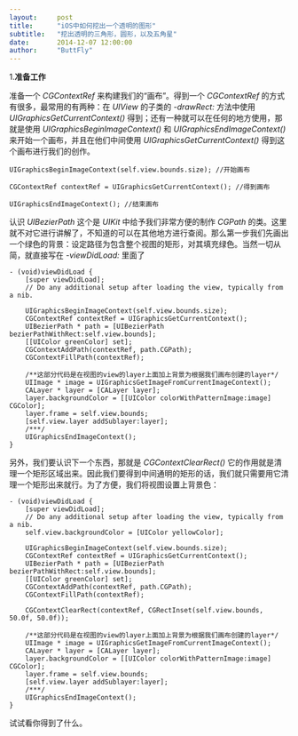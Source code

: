 ```yaml
---
layout:     post
title:      "iOS中如何挖出一个透明的图形"
subtitle:   "挖出透明的三角形，圆形，以及五角星"
date:       2014-12-07 12:00:00
author:     "ButtFly"
---
```


1.__准备工作__  

准备一个 _CGContextRef_ 来构建我们的“画布”。得到一个 _CGContextRef_ 的方式有很多，最常用的有两种：在 _UIView_ 的子类的 _-drawRect:_ 方法中使用 _UIGraphicsGetCurrentContext()_ 得到；还有一种就可以在任何的地方使用，那就是使用 _UIGraphicsBeginImageContext()_ 和 _UIGraphicsEndImageContext()_ 来开始一个画布，并且在他们中间使用 _UIGraphicsGetCurrentContext()_ 得到这个画布进行我们的创作。

```
UIGraphicsBeginImageContext(self.view.bounds.size); //开始画布

CGContextRef contextRef = UIGraphicsGetCurrentContext(); //得到画布

UIGraphicsEndImageContext(); //结束画布
```

认识 _UIBezierPath_ 这个是 _UIKit_ 中给予我们非常方便的制作 _CGPath_ 的类。这里就不对它进行讲解了，不知道的可以在其他地方进行查阅。那么第一步我们先画出一个绿色的背景：设定路径为包含整个视图的矩形，对其填充绿色。当然一切从简，就直接写在 _-viewDidLoad:_ 里面了

```
- (void)viewDidLoad {
    [super viewDidLoad];
    // Do any additional setup after loading the view, typically from a nib.
    
    UIGraphicsBeginImageContext(self.view.bounds.size);
    CGContextRef contextRef = UIGraphicsGetCurrentContext();
    UIBezierPath * path = [UIBezierPath bezierPathWithRect:self.view.bounds];
    [[UIColor greenColor] set];
    CGContextAddPath(contextRef, path.CGPath);
    CGContextFillPath(contextRef);
    
    /**这部分代码是在视图的view的layer上面加上背景为根据我们画布创建的layer*/
    UIImage * image = UIGraphicsGetImageFromCurrentImageContext();
    CALayer * layer = [CALayer layer];
    layer.backgroundColor = [[UIColor colorWithPatternImage:image] CGColor];
    layer.frame = self.view.bounds;
    [self.view.layer addSublayer:layer];
    /***/
    UIGraphicsEndImageContext();
}

```

另外，我们要认识下一个东西，那就是 _CGContextClearRect()_ 它的作用就是清理一个矩形区域出来。因此我们要得到中间通明的矩形的话，我们就只需要用它清理一个矩形出来就行。为了方便，我们将视图设置上背景色：

```
- (void)viewDidLoad {
    [super viewDidLoad];
    // Do any additional setup after loading the view, typically from a nib.
    self.view.backgroundColor = [UIColor yellowColor];
    
    UIGraphicsBeginImageContext(self.view.bounds.size);
    CGContextRef contextRef = UIGraphicsGetCurrentContext();
    UIBezierPath * path = [UIBezierPath bezierPathWithRect:self.view.bounds];
    [[UIColor greenColor] set];
    CGContextAddPath(contextRef, path.CGPath);
    CGContextFillPath(contextRef);
    
    CGContextClearRect(contextRef, CGRectInset(self.view.bounds, 50.0f, 50.0f));
    
    /**这部分代码是在视图的view的layer上面加上背景为根据我们画布创建的layer*/
    UIImage * image = UIGraphicsGetImageFromCurrentImageContext();
    CALayer * layer = [CALayer layer];
    layer.backgroundColor = [[UIColor colorWithPatternImage:image] CGColor];
    layer.frame = self.view.bounds;
    [self.view.layer addSublayer:layer];
    /***/
    UIGraphicsEndImageContext();
}
```

试试看你得到了什么。

